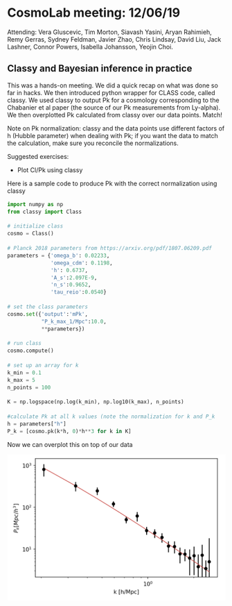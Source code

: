 # CosmoLab meeting: 12/06/19

Attending: Vera Gluscevic, Tim Morton, Siavash Yasini, Aryan Rahimieh, Remy Gerras, Sydney Feldman, Javier Zhao, Chris Lindsay, David Liu, Jack Lashner, Connor Powers, Isabella Johansson, Yeojin Choi. 


## Classy and Bayesian inference in practice

This was a hands-on meeting. We did a quick recap on what was done so far in hacks. We then introduced python wrapper for CLASS code, called classy. We used classy to output Pk for a cosmology corresponding to the Chabanier et al paper (the source of our Pk measurements from Ly-alpha). We then overplotted Pk calculated from classy over our data points. Match! 

Note on Pk normalization: classy and the data points use different factors of h (Hubble parameter) when dealing with Pk; if you want the data to match the calculation, make sure you reconcile the normalizations.

Suggested exercises: 
- Plot Cl/Pk using classy

Here is a sample code to produce Pk with the correct normalization using classy

```python
import numpy as np
from classy import Class

# initialize class
cosmo = Class()

# Planck 2018 parameters from https://arxiv.org/pdf/1807.06209.pdf
parameters = {'omega_b': 0.02233,
              'omega_cdm': 0.1198,
              'h': 0.6737,
              'A_s':2.097E-9,
              'n_s':0.9652,
              'tau_reio':0.0540}

# set the class parameters 
cosmo.set({'output':'mPk',
           "P_k_max_1/Mpc":10.0,
           **parameters})

# run class
cosmo.compute()

# set up an array for k
k_min = 0.1
k_max = 5
n_points = 100

K = np.logspace(np.log(k_min), np.log10(k_max), n_points) 

#calculate Pk at all k values (note the normalization for k and P_k
h = parameters["h"]
P_k = [cosmo.pk(k*h, 0)*h**3 for k in K]
```
Now we can overplot this on top of our data

![](Pk_Ly_alpha.png)


